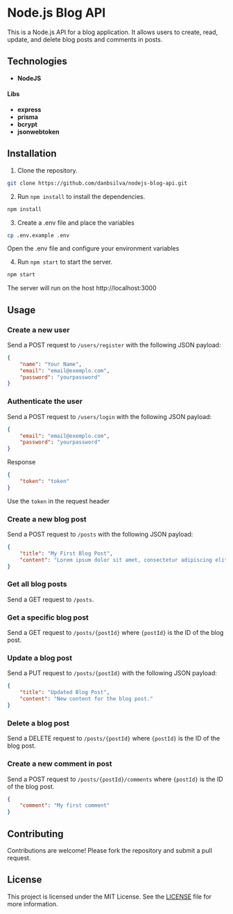 # Node.js Blog API

This is a Node.js API for a blog application. It allows users to create, read, update, and delete blog posts and comments in posts.

## Technologies

* **NodeJS**

#### Libs

* **express**
* **prisma**
* **bcrypt**
* **jsonwebtoken**

## Installation

1. Clone the repository.
```bash
git clone https://github.com/danbsilva/nodejs-blog-api.git
```

2. Run `npm install` to install the dependencies.
```bash
npm install
```

3. Create a .env file and place the variables
```bash
cp .env.example .env
```
Open the .env file and configure your environment variables


4. Run `npm start` to start the server.
```bash
npm start
```

The server will run on the host http://localhost:3000


## Usage

### Create a new user
Send a POST request to `/users/register` with the following JSON payload:

```json
{
    "name": "Your Name",
    "email": "email@exemplo.com",
    "password": "yourpassword"
}
```

### Authenticate the user
Send a POST request to `/users/login` with the following JSON payload:

```json
{
    "email": "email@exemplo.com",
    "password": "yourpassword"
}
```

Response
```json
{
    "token": "token"
}
```
Use the `token` in the request header

### Create a new blog post

Send a POST request to `/posts` with the following JSON payload:

```json
{
    "title": "My First Blog Post",
    "content": "Lorem ipsum dolor sit amet, consectetur adipiscing elit."
}
```

### Get all blog posts

Send a GET request to `/posts`.

### Get a specific blog post

Send a GET request to `/posts/{postId}` where `{postId}` is the ID of the blog post.

### Update a blog post

Send a PUT request to `/posts/{postId}` with the following JSON payload:

```json
{
    "title": "Updated Blog Post",
    "content": "New content for the blog post."
}
```

### Delete a blog post

Send a DELETE request to `/posts/{postId}` where `{postId}` is the ID of the blog post.


### Create a new comment in post

Send a POST request to `/posts/{postId}/comments` where `{postId}` is the ID of the blog post.

```json
{
    "comment": "My first comment"
}
```


## Contributing

Contributions are welcome! Please fork the repository and submit a pull request.

## License

This project is licensed under the MIT License. See the [LICENSE](LICENSE) file for more information.
